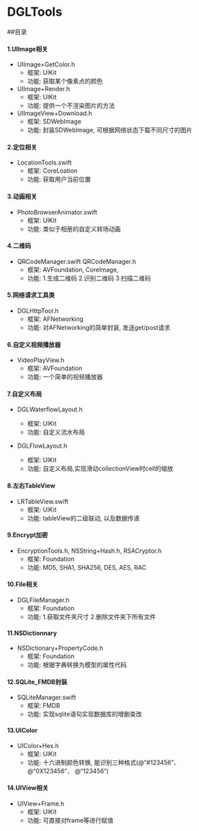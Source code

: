 # DGLTools


##目录

#### 1.UIImage相关
* UIImage+GetColor.h
	* 框架: UIKit
	* 功能: 获取某个像素点的颜色
* UIImage+Render.h
	* 框架: UIKit
	* 功能: 提供一个不渲染图片的方法
* UIImageView+Download.h
	* 框架: SDWebImage
	* 功能: 封装SDWebImage, 可根据网络状态下载不同尺寸的图片

#### 2.定位相关
* LocationTools.swift
	* 框架: CoreLoation
	* 功能: 获取用户当前位置
	
#### 3.动画相关
* PhotoBrowserAnimator.swift
	* 框架: UIKit
	* 功能: 类似于相册的自定义转场动画
	
#### 4.二维码
* QRCodeManager.swift QRCodeManager.h
	* 框架: AVFoundation, CoreImage, 
	* 功能: 1.生成二维码 2.识别二维码 3.扫描二维码

#### 5.网络请求工具类
* DGLHttpTool.h
	* 框架: AFNetworking
	* 功能: 对AFNetworking的简单封装, 发送get/post请求
	
#### 6.自定义视频播放器
* VideoPlayView.h
	* 框架: AVFoundation
	* 功能: 一个简单的视频播放器

#### 7.自定义布局
* DGLWaterflowLayout.h
	* 框架: UIKit
	* 功能: 自定义流水布局
	
* DGLFlowLayout.h
	* 框架: UIKit
	* 功能: 自定义布局,实现滑动collectionView时cell的缩放
	
#### 8.左右TableView
* LRTableView.swift
	* 框架: UIKit
	* 功能: tableView的二级联动, 以及数据传递

#### 9.Encrypt加密
* EncryptionTools.h, NSString+Hash.h, RSACryptor.h
	* 框架: Foundation
	* 功能: MD5, SHA1, SHA256, DES, AES, RAC
	
#### 10.File相关
* DGLFileManager.h
	* 框架: Foundation
	* 功能: 1.获取文件夹尺寸 2.删除文件夹下所有文件

#### 11.NSDictionnary
* NSDictionary+PropertyCode.h
	* 框架: Foundation
	* 功能: 根据字典转换为模型的属性代码
	
#### 12.SQLite_FMDB封装
* SQLiteManager.swift
	* 框架: FMDB
	* 功能: 实现sqlite语句实现数据库的增删查改
	
#### 13.UIColor
* UIColor+Hex.h
	* 框架: UIKit
	* 功能: 十六进制颜色转换, 能识别三种格式(@“#123456”、 @“0X123456”、 @“123456”)
	
#### 14.UIView相关
* UIView+Frame.h
	* 框架: UIKit
	* 功能: 可直接对frame等进行赋值

	

	


